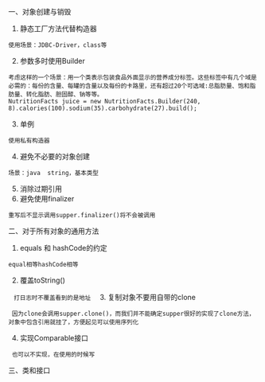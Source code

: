 一、对象创建与销毁

1. 静态工厂方法代替构造器

  ```
  使用场景：JDBC-Driver，class等
  ```
2. 参数多时使用Builder

  ```
  考虑这样的一个场景：用一个类表示包装食品外面显示的营养成分标签。这些标签中有几个域是必需的：每份的含量、每罐的含量以及每份的卡路里，还有超过20个可选域:总脂肪量、饱和脂肪量、转化脂肪、胆固醇、钠等等。
  NutritionFacts juice = new NutritionFacts.Builder(240, 8).calories(100).sodium(35).carbohydrate(27).build();
  ```
3. 单例

  ```
  使用私有构造器
  ```
4. 避免不必要的对象创建

  ```
  场景：java  string，基本类型
  ```
5. 消除过期引用
6. 避免使用finalizer

  ```
  重写后不显示调用supper.finalizer()将不会被调用
  ```

二、对于所有对象的通用方法

1. equals 和 hashCode的约定

  ```
  equal相等hashCode相等
  ```
2. 覆盖toString()

  ```
  打日志时不覆盖看到的是地址
  ```
3. 复制对象不要用自带的clone

  ```
  因为clone会调用supper.clone()，而我们并不能确定supper很好的实现了clone方法，对象中包含引用就挂了，方便起见可以使用序列化
  ```
4. 实现Comparable接口

  ```
  也可以不实现，在使用的时候写
  ```
  
三、类和接口
